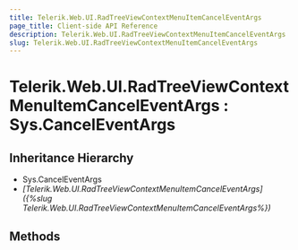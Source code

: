 ```yaml
---
title: Telerik.Web.UI.RadTreeViewContextMenuItemCancelEventArgs
page_title: Client-side API Reference
description: Telerik.Web.UI.RadTreeViewContextMenuItemCancelEventArgs
slug: Telerik.Web.UI.RadTreeViewContextMenuItemCancelEventArgs
---
```


# Telerik.Web.UI.RadTreeViewContextMenuItemCancelEventArgs : Sys.CancelEventArgs

## Inheritance Hierarchy

* Sys.CancelEventArgs
* *[Telerik.Web.UI.RadTreeViewContextMenuItemCancelEventArgs]({%slug Telerik.Web.UI.RadTreeViewContextMenuItemCancelEventArgs%})*

## Methods